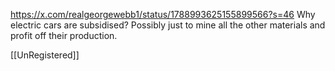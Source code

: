 https://x.com/realgeorgewebb1/status/1788993625155899566?s=46
Why electric cars are subsidised? Possibly just to mine all the other materials and profit off their production. 

[[UnRegistered]]